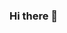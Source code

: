 ### Hi there 👋

<!--
**LulukFadiyah246/LulukFadiyah246** is a ✨ _special_ ✨ repository because its `README.md` (this file) appears on your GitHub profile.
 <img src=”https://drive.google.com/drive/u/0/folders/1R024KOVnGO1KAlN_LNtAZe7ysC16B2cs”>
Here are some ideas to get you started:

- 🔭 I’m currently working on ...
- 🌱 I’m currently learning ...
- 👯 I’m looking to collaborate on ...
- 🤔 I’m looking for help with ...
- 💬 Ask me about ...
- 📫 How to reach me: ...
- 😄 Pronouns: ...
- ⚡ Fun fact: ...
-->
